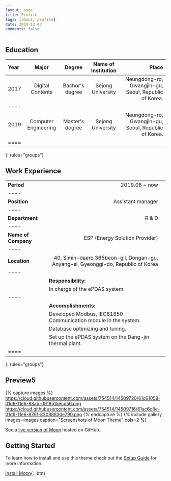 ```yaml
---
layout: page
title: Profile
tags: [about, profile]
date: 2019-12-07
comments: false
---
```


## Education

| Year | Major | Degree | Name of Institution | Place |
|:------|:-------------:|:----------:|:--------------------:|----------------------------------------:|
| 2017 | Digital Contents | Bachor's degree | Sejong University | Neungdong-ro, Gwangjin-gu, Seoul, Republic of Korea. |
|----
| 2019 | Computer Engineering | Master's degree | Sejong University | Neungdong-ro, Gwangjin-gu, Seoul, Republic of Korea. |
|====
{: rules="groups"}


## Work Experience

|  |                                                  |
|:--------|-----------------------------------------------------------------------------------:|
| **Period** | 2019.08 ~ now |
|----
| **Position** | Assistant manager |
|----
| **Department** | R & D |
|----
| **Name of Company** | ESP (Energy Solution Provider) |
|----
| **Location** | 40, Simin-daero 365beon-gil, Dongan-gu, Anyang-si, Gyeonggi-do, Republic of Korea |
|----
| <td colspan=2>**Responsibility:** 
| <td colspan=2>In charge of the ePDAS system. 
|----
| <td colspan=2>**Accomplishments:** 
| <td colspan=2>Developed Modbus, IEC61850 Communication module in the system. 
| <td colspan=2>Database optimizing and tuning. 
| <td colspan=2>Set up the ePDAS system on the Dang-jin thermal plant. 
|====
{: rules="groups"}

## Preview5

{% capture images %}
    https://cloud.githubusercontent.com/assets/754514/14509720/61c61058-01d6-11e6-93ab-0918515ecd56.png
    https://cloud.githubusercontent.com/assets/754514/14509716/61ac6c8e-01d6-11e6-879f-8308883de790.png
{% endcapture %}
{% include gallery images=images caption="Screenshots of Moon Theme" cols=2 %}

See a [live version of Moon](http://taylantatli.github.io/Moon) hosted on GitHub.

## Getting Started

To learn how to install and use this theme check out the [Setup Guide](http://taylantatli.me/Moon/moon-theme/) for more information.
      
[Install Moon](https://github.com/TaylanTatli/Moon){: .btn}

